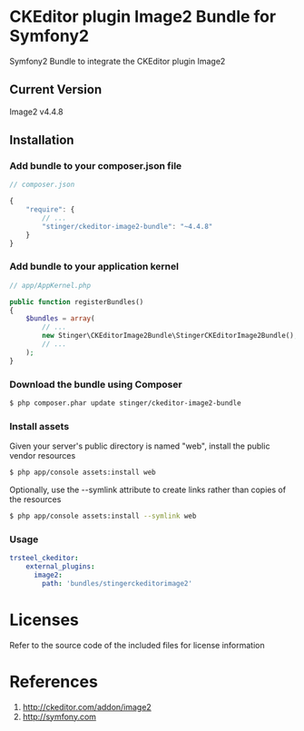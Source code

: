# CKEditor plugin Image2 Bundle for Symfony2
Symfony2 Bundle to integrate the CKEditor plugin Image2

## Current Version

Image2 v4.4.8

## Installation

### Add bundle to your composer.json file

``` js
// composer.json

{
    "require": {
		// ...
        "stinger/ckeditor-image2-bundle": "~4.4.8"
    }
}
```

### Add bundle to your application kernel

``` php
// app/AppKernel.php

public function registerBundles()
{
    $bundles = array(
        // ...
        new Stinger\CKEditorImage2Bundle\StingerCKEditorImage2Bundle(),
        // ...
    );
}
```

### Download the bundle using Composer

``` bash
$ php composer.phar update stinger/ckeditor-image2-bundle
```

### Install assets

Given your server's public directory is named "web", install the public vendor resources

``` bash
$ php app/console assets:install web
```

Optionally, use the --symlink attribute to create links rather than copies of the resources 

``` bash
$ php app/console assets:install --symlink web
```

### Usage

``` yaml
trsteel_ckeditor:
    external_plugins:
      image2:
        path: 'bundles/stingerckeditorimage2'
```



# Licenses

Refer to the source code of the included files for license information

# References

1. http://ckeditor.com/addon/image2
2. http://symfony.com
